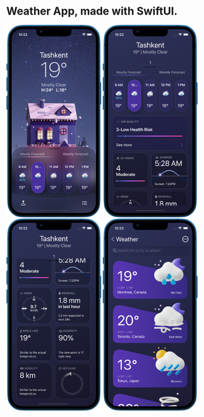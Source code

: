 # Weather App, made with SwiftUI.
<p float="left">
    <img src="screenshots/1.png" width=250> 
    <img src="screenshots/2.png" width=250> 
    <img src="screenshots/3.png" width=250> 
    <img src="screenshots/4.png" width=250> 
</p>